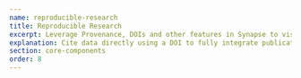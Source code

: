 ```yaml
---
name: reproducible-research
title: Reproducible Research
excerpt: Leverage Provenance, DOIs and other features in Synapse to visualize evidence of reproducibility.
explanation: Cite data directly using a DOI to fully integrate publications and relevant evidence into your Synapse Project. You can set Provenance to explicitly link GitHub code and other resources to data files. Tracking these steps directly can increase trust in the reliability of your data and analyses. 
section: core-components
order: 8
---
```

